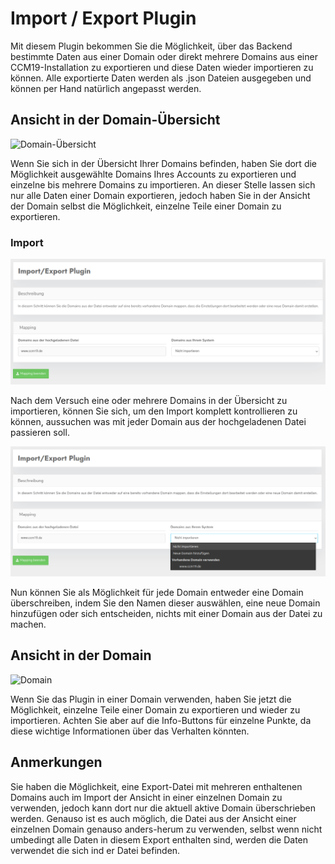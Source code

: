 # Import / Export Plugin

Mit diesem Plugin bekommen Sie die Möglichkeit, über das Backend bestimmte Daten aus einer Domain oder direkt mehrere Domains aus einer CCM19-Installation zu exportieren und diese Daten wieder importieren zu können. Alle exportierte Daten werden als .json Dateien ausgegeben und können per Hand natürlich angepasst werden.

## Ansicht in der Domain-Übersicht

![Domain-Übersicht](../assets/imex/übersicht_domain.png)

Wenn Sie sich in der Übersicht Ihrer Domains befinden, haben Sie dort die Möglichkeit ausgewählte Domains Ihres Accounts zu exportieren und einzelne bis mehrere Domains zu importieren. An dieser Stelle lassen sich nur alle Daten einer Domain exportieren, jedoch haben Sie in der Ansicht der Domain selbst die Möglichkeit, einzelne Teile einer Domain zu exportieren.

### Import

![Domain-Mapping](../assets/imex/mapping_domains.png)

Nach dem Versuch eine oder mehrere Domains in der Übersicht zu importieren, können Sie sich, um den Import komplett kontrollieren zu können, aussuchen was mit jeder Domain aus der hochgeladenen Datei passieren soll.

![Domain-Mapping Optionen](../assets/imex/options_import.png)

Nun können Sie als Möglichkeit für jede Domain entweder eine Domain überschreiben, indem Sie den Namen dieser auswählen, eine neue Domain hinzufügen oder sich entscheiden, nichts mit einer Domain aus der Datei zu machen.

## Ansicht in der Domain

![Domain](../assets/imex/übersicht_single.png)

Wenn Sie das Plugin in einer Domain verwenden, haben Sie jetzt die Möglichkeit, einzelne Teile einer Domain zu exportieren und wieder zu importieren. Achten Sie aber auf die Info-Buttons für einzelne Punkte, da diese wichtige Informationen über das Verhalten könnten.

## Anmerkungen

Sie haben die Möglichkeit, eine Export-Datei mit mehreren enthaltenen Domains auch im Import der Ansicht in einer einzelnen Domain zu verwenden, jedoch kann dort nur die aktuell aktive Domain überschrieben werden. Genauso ist es auch möglich, die Datei aus der Ansicht einer einzelnen Domain genauso anders-herum zu verwenden, selbst wenn nicht umbedingt alle Daten in diesem Export enthalten sind, werden die Daten verwendet die sich ind er Datei befinden.